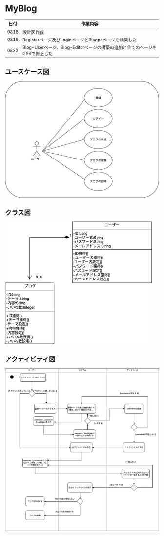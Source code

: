# MyBlog

|日付|作業内容|
|--|--|
|0818|設計図作成|
|0819|Registerページ及びLoginページとBlogpeページを構築した|
|0822|Blog-Userページ、Blog-Editorページの構築の追加と全てのページをCSSで修正した|

## ユースケース図
![ユースケース図](drawio/0818%3A1.jpg)

## クラス図
![クラス図](drawio/0818%3A2.drawio.png)

## アクティビティ図
![クラス図](drawio/0818%3A3.drawio.png)